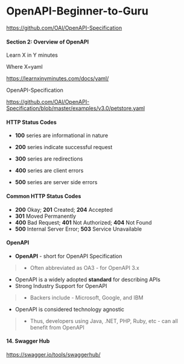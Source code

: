 # OpenAPI-Beginner-to-Guru

https://github.com/OAI/OpenAPI-Specification

#### Section 2: Overview of OpenAPI

Learn X in Y minutes

Where X=yaml

https://learnxinyminutes.com/docs/yaml/


OpenAPI-Specification

https://github.com/OAI/OpenAPI-Specification/blob/master/examples/v3.0/petstore.yaml



#### HTTP Status Codes


* **100** series are informational in nature

*  **200** series indicate successful request

*  **300** series are redirections

*  **400** series are client errors

*  **500** series are server side errors


#### Common HTTP Status Codes
* **200** Okay; **201** Created; **204** Accepted
* **301** Moved Permanently
* **400** Bad Request; **401** Not Authorized; **404** Not Found
* **500** Internal Server Error; **503** Service Unavailable


#### OpenAPI
* **OpenAPI** - short for OpenAPI Specification
>* Often abbreviated as OA3 - for OpenAPI 3.x
* OpenAPI is a widely adopted **standard** for describing APIs
* Strong Industry Support for OpenAPI
>* Backers include - Microsoft, Google, and IBM
* OpenAPI is considered technology agnostic
>* Thus, developers using Java, .NET, PHP, Ruby, etc - can all benefit from OpenAPI

#### 14. Swagger Hub

https://swagger.io/tools/swaggerhub/
